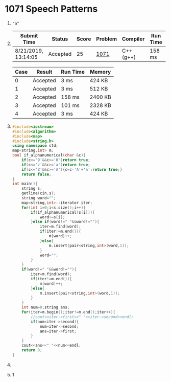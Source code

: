 # 1071 Speech Patterns

1. `"a"` 

2. | Submit Time         | Status   | Score | Problem                                                      | Compiler  | Run Time | User |
   | ------------------- | -------- | ----- | ------------------------------------------------------------ | --------- | -------- | ---- |
   | 8/21/2019, 13:14:05 | Accepted | 25    | [1071](https://pintia.cn/problem-sets/994805342720868352/problems/994805398257647616) | C++ (g++) | 158 ms   | cc   |

   | Case | Result   | Run Time | Memory  |
   | ---- | -------- | -------- | ------- |
   | 0    | Accepted | 3 ms     | 424 KB  |
   | 1    | Accepted | 3 ms     | 512 KB  |
   | 2    | Accepted | 158 ms   | 2400 KB |
   | 3    | Accepted | 101 ms   | 2328 KB |
   | 4    | Accepted | 3 ms     | 424 KB  |

3. ```c++
   #include<iostream>
   #include<algorithm>
   #include<map>
   #include<string.h>
   using namespace std;
   map<string,int> m;
   bool if_alphanumerical(char &c){
       if(c<='9'&&c>='0')return true;
       if(c<='z'&&c>='a')return true;
       if(c<='Z'&&c>='A'){c=c-'A'+'a';return true;}
       return false;
   }
   int main(){
       string s;
       getline(cin,s);
       string word="";
       map<string,int>::iterator iter;
       for(int i=0;i<s.size();i++){
           if(if_alphanumerical(s[i])){
               word+=s[i];
           }else if(word!=" "&&word!=""){
               iter=m.find(word);
               if(iter!=m.end()){
                   m[word]++;
               }else{
                   m.insert(pair<string,int>(word,1));
               }
               word="";
           }
       }
       if(word!=" "&&word!=""){
           iter=m.find(word);
           if(iter!=m.end()){
               m[word]++;
           }else{
               m.insert(pair<string,int>(word,1));
           }
       }
       int num=0;string ans;
       for(iter=m.begin();iter!=m.end();iter++){
           //cout<<iter->first<<" "<<iter->second<<endl;
           if(num<iter->second){
               num=iter->second;
               ans=iter->first;
           }
       }
       cout<<ans<<" "<<num<<endl;
       return 0;
   }
   ```

4. 

5. 1